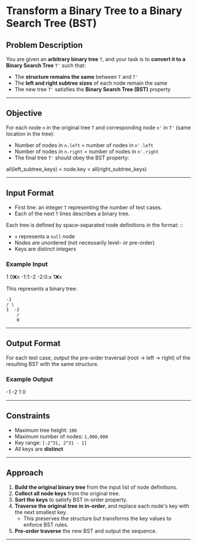 # Transform a Binary Tree to a Binary Search Tree (BST)

## Problem Description

You are given an **arbitrary binary tree** `T`, and your task is to **convert it to a Binary Search Tree** `T'` such that:

- The **structure remains the same** between `T` and `T'`
- The **left and right subtree sizes** of each node remain the same
- The new tree `T'` satisfies the **Binary Search Tree (BST)** property

---

## Objective

For each node `n` in the original tree `T` and corresponding node `n'` in `T'` (same location in the tree):
- Number of nodes in `n.left` = number of nodes in `n'.left`
- Number of nodes in `n.right` = number of nodes in `n'.right`
- The final tree `T'` should obey the BST property:

all(left_subtree_keys) < node.key < all(right_subtree_keys)

---

## Input Format

- First line: an integer `T` representing the number of test cases.
- Each of the next `T` lines describes a binary tree.

Each tree is defined by space-separated node definitions in the format:
<node>:<left>:<right>


- `x` represents a `null` node
- Nodes are unordered (not necessarily level- or pre-order)
- Keys are distinct integers

### Example Input

1
0:x:x -1:1:-2 -2:0:x 1:x:x

This represents a binary tree:

    -1
    / \
    1  -2
        /
        0

---

## Output Format

For each test case, output the pre-order traversal (root → left → right) of the resulting BST with the same structure.

### Example Output
-1 -2 1 0


---

## Constraints

- Maximum tree height: `100`
- Maximum number of nodes: `1,000,000`
- Key range: `[-2^31, 2^31 - 1]`
- All keys are **distinct**

---

## Approach

1. **Build the original binary tree** from the input list of node definitions.
2. **Collect all node keys** from the original tree.
3. **Sort the keys** to satisfy BST in-order property.
4. **Traverse the original tree in in-order**, and replace each node's key with the next smallest key.
   - This preserves the structure but transforms the key values to enforce BST rules.
5. **Pre-order traverse** the new BST and output the sequence.

---
